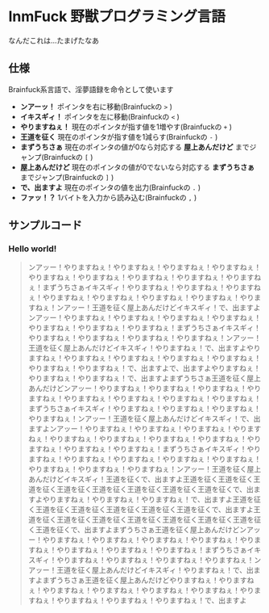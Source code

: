 # InmFuck 野獣プログラミング言語

なんだこれは...たまげたなあ

## 仕様

Brainfuck系言語で、淫夢語録を命令として使います

- **ンアーッ！** ポインタを右に移動(Brainfuckの `>` )
- **イキスギィ！** ポインタを左に移動(Brainfuckの `<` )
- **やりますねぇ！** 現在のポインタが指す値を1増やす(Brainfuckの `+` )
- **王道を征く** 現在のポインタが指す値を1減らす(Brainfuckの `-` )
- **まずうちさぁ** 現在のポインタの値が0なら対応する **屋上あんだけど** までジャンプ(Brainfuckの `[` )
- **屋上あんだけど** 現在のポインタの値が0でないなら対応する **まずうちさぁ** までジャンプ(Brainfuckの `]` )
- **で、出ますよ** 現在のポインタの値を出力(Brainfuckの `.` )
- **ファッ！？** 1バイトを入力から読み込む(Brainfuckの `,` )

## サンプルコード

### Hello world!
>ンアッー！やりますねぇ！やりますねぇ！やりますねぇ！やりますねぇ！やりますねぇ！やりますねぇ！やりますねぇ！やりますねぇ！やりますねぇ！まずうちさぁイキスギィ！やりますねぇ！やりますねぇ！やりますねぇ！やりますねぇ！やりますねぇ！やりますねぇ！やりますねぇ！やりますねぇ！ンアッー！王道を征く屋上あんだけどイキスギィ！で、出ますよンアッー！やりますねぇ！やりますねぇ！やりますねぇ！やりますねぇ！やりますねぇ！やりますねぇ！やりますねぇ！まずうちさぁイキスギィ！やりますねぇ！やりますねぇ！やりますねぇ！やりますねぇ！ンアッー！王道を征く屋上あんだけどイキスギィ！やりますねぇ！で、出ますよやりますねぇ！やりますねぇ！やりますねぇ！やりますねぇ！やりますねぇ！やりますねぇ！やりますねぇ！で、出ますよで、出ますよやりますねぇ！やりますねぇ！やりますねぇ！で、出ますよまずうちさぁ王道を征く屋上あんだけどンアッー！やりますねぇ！やりますねぇ！やりますねぇ！やりますねぇ！やりますねぇ！やりますねぇ！やりますねぇ！やりますねぇ！まずうちさぁイキスギィ！やりますねぇ！やりますねぇ！やりますねぇ！やりますねぇ！ンアッー！王道を征く屋上あんだけどイキスギィ！で、出ますよンアッー！やりますねぇ！やりますねぇ！やりますねぇ！やりますねぇ！やりますねぇ！やりますねぇ！やりますねぇ！やりますねぇ！やりますねぇ！やりますねぇ！やりますねぇ！まずうちさぁイキスギィ！やりますねぇ！やりますねぇ！やりますねぇ！やりますねぇ！やりますねぇ！やりますねぇ！やりますねぇ！やりますねぇ！ンアッー！王道を征く屋上あんだけどイキスギィ！王道を征くで、出ますよ王道を征く王道を征く王道を征く王道を征く王道を征く王道を征く王道を征く王道を征くで、出ますよやりますねぇ！やりますねぇ！やりますねぇ！で、出ますよ王道を征く王道を征く王道を征く王道を征く王道を征く王道を征くで、出ますよ王道を征く王道を征く王道を征く王道を征く王道を征く王道を征く王道を征く王道を征くで、出ますよまずうちさぁ王道を征く屋上あんだけどンアッー！やりますねぇ！やりますねぇ！やりますねぇ！やりますねぇ！やりますねぇ！やりますねぇ！やりますねぇ！やりますねぇ！まずうちさぁイキスギィ！やりますねぇ！やりますねぇ！やりますねぇ！やりますねぇ！ンアッー！王道を征く屋上あんだけどイキスギィ！やりますねぇ！で、出ますよまずうちさぁ王道を征く屋上あんだけどやりますねぇ！やりますねぇ！やりますねぇ！やりますねぇ！やりますねぇ！やりますねぇ！やりますねぇ！やりますねぇ！やりますねぇ！やりますねぇ！で、出ますよ
